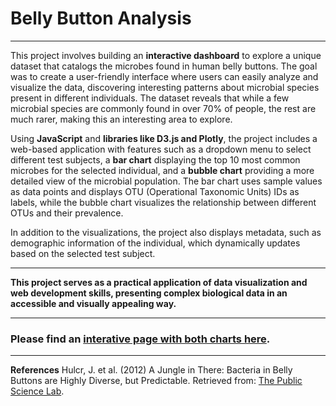 # Belly Button Analysis
___


This project involves building an **interactive dashboard** to explore a unique dataset that catalogs the microbes found in human belly buttons. The goal was to create a user-friendly interface where users can easily analyze and visualize the data, discovering interesting patterns about microbial species present in different individuals. The dataset reveals that while a few microbial species are commonly found in over 70% of people, the rest are much rarer, making this an interesting area to explore.

Using **JavaScript** and **libraries like D3.js and Plotly**, the project includes a web-based application with features such as a dropdown menu to select different test subjects, a **bar chart** displaying the top 10 most common microbes for the selected individual, and a **bubble chart** providing a more detailed view of the microbial population. The bar chart uses sample values as data points and displays OTU (Operational Taxonomic Units) IDs as labels, while the bubble chart visualizes the relationship between different OTUs and their prevalence.

In addition to the visualizations, the project also displays metadata, such as demographic information of the individual, which dynamically updates based on the selected test subject. 
___

**This project serves as a practical application of data visualization and web development skills, presenting complex biological data in an accessible and visually appealing way.**

___

### Please find an [interative page with both charts here](https://legallynotblonde.github.io/belly-button-challenge/).

___

**References**
Hulcr, J. et al. (2012) A Jungle in There: Bacteria in Belly Buttons are Highly Diverse, but Predictable. Retrieved from: [The Public Science Lab](https://robdunnlab.com/projects/belly-button-biodiversity/results-and-data/).